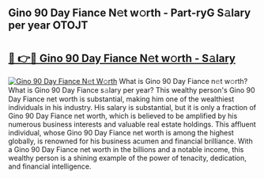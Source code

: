 ## Gino 90 Day Fiance N𝚎t w𝚘rth - Part-ryG S𝚊lary per year OTOJT

# <h2><a href="http://gc1pld.nevu.top/?p=Gino+90+Day+Fiance">🔗 👉🔴 Gino 90 Day Fiance N𝚎t w𝚘rth - S𝚊lary</a></h2>

[![Gino 90 Day Fiance N𝚎t W𝚘rth](https://i.imgur.com/Oavwk0R.jpeg)](http://gc1pld.nevu.top/?p=Gino+90+Day+Fiance)
What is Gino 90 Day Fiance n𝚎t w𝚘rth? What is Gino 90 Day Fiance s𝚊lary per year?
This wealthy person's Gino 90 Day Fiance net worth is substantial, making him one of the wealthiest individuals in his industry. His salary is substantial, but it is only a fraction of Gino 90 Day Fiance net worth, which is believed to be amplified by his numerous business interests and valuable real estate holdings. This affluent individual, whose Gino 90 Day Fiance net worth is among the highest globally, is renowned for his business acumen and financial brilliance. With a Gino 90 Day Fiance net worth in the billions and a notable income, this wealthy person is a shining example of the power of tenacity, dedication, and financial intelligence.
